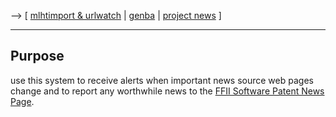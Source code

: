 \--\> \[ [ mlhtimport & urlwatch](MlhtImportUrlwatchEn "wikilink") \| [
genba](GenbaEn "wikilink") \| [ project news](FfiiprojNewsEn "wikilink")
\]

------------------------------------------------------------------------

## Purpose

use this system to receive alerts when important news source web pages
change and to report any worthwhile news to the [ FFII Software Patent
News Page](SwpatcninoEn "wikilink").
